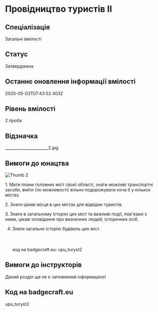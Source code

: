 # Провідництво туристів ІІ

## Спеціалізація

Загальні вмілості

## Статус

Затверджена

## Останнє оновлення інформації вмілості

2020-05-03T07:43:52.403Z

## Рівень вмілості

2 проба

## Відзначка

______________________2.jpg

## Вимоги до юнацтва

<p><img alt="Thumb                       2" src="/uploads/textareas/bootsy/image/88/small______________________-2.jpg"><br></p><p>1. Мати плани головних міст своєї області, знати можливі
транспортні засоби, вміти (по можливості) вільно подорожувати хоча б у кількох
містах.</p>

<p>2. Знати цікаві місця в цих містах для відвідин туристів.</p>

<p>3. Знати в загальному історію цих міст та важливі події,
пов'язані з ними, цікаві оповідання про визначних людей, історичних осіб.</p>

4. Знати загально історію будівель цих міст.<br><br><br><br>код на badgecraft.eu: upu_turyst2<br>

## Вимоги до інструкторів

Даний розділ ще не є заповнений інформацією!

## Код на badgecraft.eu

upu_turyst2